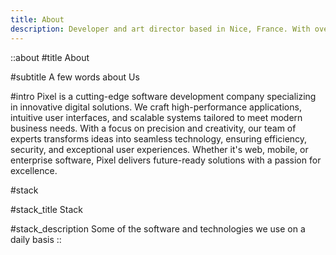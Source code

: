 ```yaml
---
title: About
description: Developer and art director based in Nice, France. With over 6 years of experience in the field, I enjoy blending beauty, design and technology to create unique, bespoke web experiences that exceed my clients' expectations.
---
```


::about
#title
About

#subtitle
A few words about Us

#intro
Pixel is a cutting-edge software development company specializing in innovative digital solutions. We craft high-performance applications, intuitive user interfaces, and scalable systems tailored to meet modern business needs. With a focus on precision and creativity, our team of experts transforms ideas into seamless technology, ensuring efficiency, security, and exceptional user experiences. Whether it's web, mobile, or enterprise software, Pixel delivers future-ready solutions with a passion for excellence.


#stack

#stack_title
Stack

#stack_description
Some of the software and technologies we use on a daily basis
::
